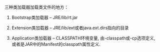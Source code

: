 三种类加载器加载类文件的地方：

1) Bootstrap类加载器 – JRE/lib/rt.jar

2) Extension类加载器 – JRE/lib/ext或者java.ext.dirs指向的目录

3) Application类加载器 – CLASSPATH环境变量, 由-classpath或-cp选项定义,或者是JAR中的Manifest的classpath属性定义.